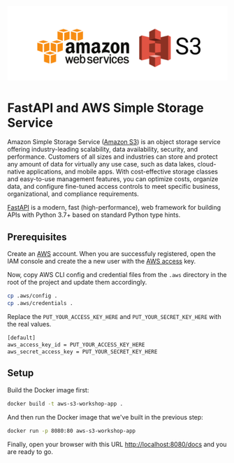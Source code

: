 <h1 align="center">
    <a href="https://aws.amazon.com/s3/" target="_blank">
        <img src="https://github.com/MarioBlazek/aws-s3-workshop/blob/main/media/s3.png?raw=true" />
    </a>
</h1>

# FastAPI and AWS Simple Storage Service

Amazon Simple Storage Service ([Amazon S3](https://aws.amazon.com/s3/)) is an object storage service offering industry-leading scalability, data availability, security, and performance. Customers of all sizes and industries can store and protect any amount of data for virtually any use case, such as data lakes, cloud-native applications, and mobile apps. With cost-effective storage classes and easy-to-use management features, you can optimize costs, organize data, and configure fine-tuned access controls to meet specific business, organizational, and compliance requirements.

[FastAPI](https://fastapi.tiangolo.com/) is a modern, fast (high-performance), web framework for building APIs with Python 3.7+ based on standard Python type hints.

## Prerequisites

Create an [AWS](https://portal.aws.amazon.com/gp/aws/developer/registration/index.html?nc2=h_ct&src=header_signup) account. When you are successfuly registered, open the IAM console and create the a new user with the [AWS access](https://repost.aws/knowledge-center/create-access-key) key.

Now, copy AWS CLI config and credential files from the `.aws` directory in the root of the project and update them accordingly.

```bash
cp .aws/config .
cp .aws/credentials .
```

Replace the `PUT_YOUR_ACCESS_KEY_HERE` and `PUT_YOUR_SECRET_KEY_HERE` with the real values.

```
[default]
aws_access_key_id = PUT_YOUR_ACCESS_KEY_HERE
aws_secret_access_key = PUT_YOUR_SECRET_KEY_HERE
```

## Setup

Build the Docker image first:

```bash
docker build -t aws-s3-workshop-app .
```

And then run the Docker image that we've built in the previous step:

```bash
docker run -p 8080:80 aws-s3-workshop-app
```

Finally, open your browser with this URL [http://localhost:8080/docs](http://localhost:8080/docs) and you are ready to go.

